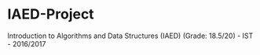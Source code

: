# IAED-Project
Introduction to Algorithms and Data Structures (IAED) (Grade: 18.5/20) - IST - 2016/2017
